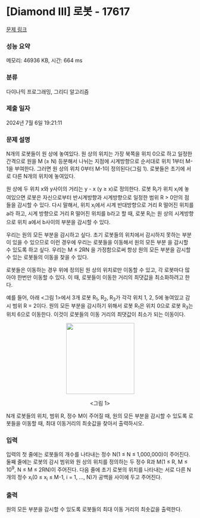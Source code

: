 # [Diamond III] 로봇 - 17617 

[문제 링크](https://www.acmicpc.net/problem/17617) 

### 성능 요약

메모리: 46936 KB, 시간: 664 ms

### 분류

다이나믹 프로그래밍, 그리디 알고리즘

### 제출 일자

2024년 7월 6일 19:21:11

### 문제 설명

<p>N개의 로봇들이 원 상에 놓여있다. 원 상의 위치는 가장 북쪽을 위치 0으로 하고 일정한 간격으로 원을 M (≥ N) 등분해서 나뉘는 지점에 시계방향으로 순서대로 위치 1부터 M-1을 부여한다. 그러면 원 상의 위치 0부터 M-1이 정의된다(그림 1). 로봇들은 초기에 서로 다른 N개의 위치에 놓여있다.</p>

<p>원 상에 두 위치 x와 y사이의 거리는 y - x (y ≥ x)로 정의한다. 로봇 R<sub>i</sub>가 위치 x<sub>i</sub>에 놓여있으면 로봇은 자신으로부터 반시계방향과 시계방향으로 일정한 범위 R > 0안의 점들을 감시할 수 있다. 다시 말해서, 위치 x<sub>i</sub>에서 시계 반대방향으로 거리 R 떨어진 위치를 a라 하고, 시계 방향으로 거리 R 떨어진 위치를 b라고 할 때, 로봇 R<sub>i</sub>는 원 상의 시계방향으로 위치 a에서 b사이의 부분을 감시할 수 있다.</p>

<p>우리는 원의 모든 부분을 감시하고 싶다. 초기 로봇들의 위치에서 감시하지 못하는 부분이 있을 수 있으므로 이런 경우에 우리는 로봇들을 이동해서 원의 모든 부분 을 감시할 수 있도록 하고 싶다. 우리는 M ≤ 2RN 을 가정함으로써 항상 원의 모든 부분을 감시할 수 있는 로봇들의 이동을 찾을 수 있다.</p>

<p>로봇들은 이동하는 경우 위에 정의된 원 상의 위치로만 이동할 수 있고, 각 로봇마다 많아야 한번만 이동할 수 있다. 이 때, 로봇들이 이동한 거리의 최댓값을 최소화하려고 한다.</p>

<p>예를 들어, 아래 <그림 1>에서 3개 로봇 R<sub>1</sub>, R<sub>2</sub>, R<sub>3</sub>가 각각 위치 1, 2, 5에 놓여있고 감시 범위 R = 2이다. 원의 모든 부분을 감시하기 위해서 로봇 R<sub>1</sub>은 위치 0으로 로봇 R<sub>3</sub>는 위치 6으로 이동한다. 이것이 로봇들의 이동 거리의 최댓값이 최소가 되는 이동이다.</p>

<p style="text-align: center;"><img alt="" src="https://upload.acmicpc.net/f9e14bfb-c88d-4db0-b7f4-dda5cf5cf26d/-/crop/365x380/43,15/-/preview/" style="width: 183px; height: 190px;"></p>

<p style="text-align: center;"><그림 1></p>

<p>N개 로봇들의 위치, 범위 R, 정수 M이 주어질 때, 원의 모든 부분을 감시할 수 있도록 로봇들을 이동할 때, 최대 이동거리의 최솟값을 찾아서 출력하시오.</p>

### 입력 

 <p>입력의 첫 줄에는 로봇들의 개수를 나타내는 정수 N(1 ≤ N ≤ 1,000,000)이 주어진다. 둘째 줄에는 로봇의 감시 범위와 원 상의 위치를 정의하는 두 정수 R과 M(1 ≤ R, M ≤ 10<sup>9</sup>, N ≤ M ≤ 2RN)이 주어진다. 다음 줄에 초기 로봇의 위치를 나타내는 서로 다른 N개의 정수 x<sub>i</sub>(0 ≤ x<sub>i</sub> ≤ M-1, i = 1, ..., N)가 공백을 사이에 두고 주어진다.</p>

### 출력 

 <p>원의 모든 부분을 감시할 수 있도록 로봇들의 최대 이동 거리의 최솟값을 출력한다.</p>

